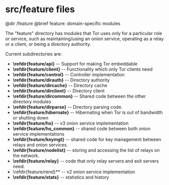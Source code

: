 # src/feature files

@dir /feature
@brief feature: domain-specific modules

The "feature" directory has modules that Tor uses only for a particular
role or service, such as maintaining/using an onion service, operating as a
relay or a client, or being a directory authority.

Current subdirectories are:

 - **\refdir{feature/api}** -- Support for making Tor embeddable
 - **\refdir{feature/client}** -- Functionality which only Tor clients need
 - **\refdir{feature/control}** -- Controller implementation
 - **\refdir{feature/dirauth}** -- Directory authority
 - **\refdir{feature/dircache}** -- Directory cache
 - **\refdir{feature/dirclient}** -- Directory client
 - **\refdir{feature/dircommon}** -- Shared code between the other directory modules
 - **\refdir{feature/dirparse}** -- Directory parsing code.
 - **\refdir{feature/hibernate}** -- Hibernating when Tor is out of bandwidth
or shutting down
 - **\refdir{feature/hs}** -- v3 onion service implementation
 - **\refdir{feature/hs_common}** -- shared code between both onion service
implementations
 - **\refdir{feature/keymgt}** -- shared code for key management between
relays and onion services. 
 - **\refdir{feature/nodelist}** -- storing and accessing the list of relays on
the network. 
 - **\refdir{feature/relay}** -- code that only relay servers and exit servers
need.
 - \refdir{feature/rend}** -- v2 onion service implementation
 - **\refdir{feature/stats}** -- statistics and history

